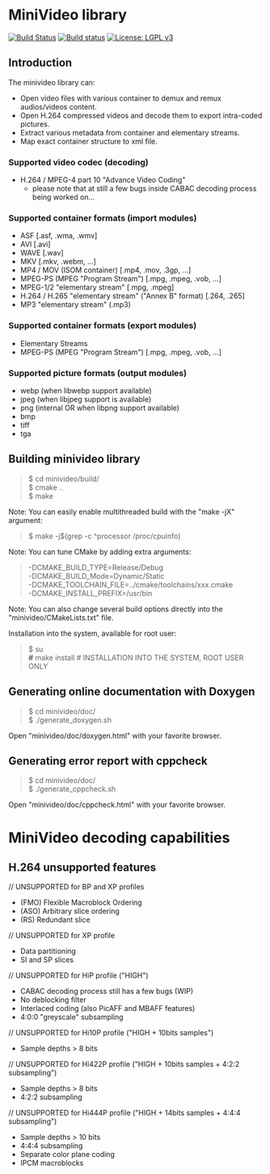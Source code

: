MiniVideo library
=================

[![Build Status](https://travis-ci.org/emericg/MiniVideo.svg?branch=master)](https://travis-ci.org/emericg/MiniVideo)
[![Build status](https://ci.appveyor.com/api/projects/status/bt94ewnmw7bv8yab?svg=true)](https://ci.appveyor.com/project/emericg/minivideo)
[![License: LGPL v3](https://img.shields.io/badge/license-LGPL%20v3-brightgreen.svg)](http://www.gnu.org/licenses/lgpl-3.0)

Introduction
------------

The minivideo library can:
* Open video files with various container to demux and remux audios/videos content.
* Open H.264 compressed videos and decode them to export intra-coded pictures.
* Extract various metadata from container and elementary streams.
* Map exact container structure to xml file.

### Supported video codec (decoding)
- H.264 / MPEG-4 part 10 "Advance Video Coding"
  - please note that at still a few bugs inside CABAC decoding process being worked on...

### Supported container formats (import modules)
- ASF [.asf, .wma, .wmv]
- AVI [.avi]
- WAVE [.wav]
- MKV [.mkv, .webm, ...]
- MP4 / MOV (ISOM container) [.mp4, .mov, .3gp, ...]
- MPEG-PS (MPEG "Program Stream") [.mpg, .mpeg, .vob, ...]
- MPEG-1/2 "elementary stream" [.mpg, .mpeg]
- H.264 / H.265 "elementary stream" ("Annex B" format) [.264, .265]
- MP3 "elementary stream" (.mp3)

### Supported container formats (export modules)
- Elementary Streams
- MPEG-PS (MPEG "Program Stream") [.mpg, .mpeg, .vob, ...]

### Supported picture formats (output modules)
- webp (when libwebp support available)
- jpeg (when libjpeg support is available)
- png (internal OR when libpng support available)
- bmp
- tiff
- tga


Building minivideo library
--------------------------

> $ cd minivideo/build/  
> $ cmake ..  
> $ make  

Note: You can easily enable multithreaded build with the "make -jX" argument:
> $ make -j$(grep -c ^processor /proc/cpuinfo)  

Note: You can tune CMake by adding extra arguments:
> -DCMAKE_BUILD_TYPE=Release/Debug  
> -DCMAKE_BUILD_Mode=Dynamic/Static  
> -DCMAKE_TOOLCHAIN_FILE=../cmake/toolchains/xxx.cmake  
> -DCMAKE_INSTALL_PREFIX=/usr/bin  

Note: You can also change several build options directly into the "minivideo/CMakeLists.txt" file.

Installation into the system, available for root user:
>  $ su  
>  **#** make install # INSTALLATION INTO THE SYSTEM, ROOT USER ONLY  


Generating online documentation with Doxygen
--------------------------------------------

> $ cd minivideo/doc/  
> $ ./generate_doxygen.sh  

Open "minivideo/doc/doxygen.html" with your favorite browser.


Generating error report with cppcheck
-------------------------------------

> $ cd minivideo/doc/  
> $ ./generate_cppcheck.sh  

Open "minivideo/doc/cppcheck.html" with your favorite browser.


MiniVideo decoding capabilities
===============================

H.264 unsupported features
--------------------------

// UNSUPPORTED for BP and XP profiles
- (FMO) Flexible Macroblock Ordering
- (ASO) Arbitrary slice ordering
- (RS) Redundant slice

// UNSUPPORTED for XP profile
- Data partitioning
- SI and SP slices

// UNSUPPORTED for HiP profile ("HIGH")
- CABAC decoding process still has a few bugs (WIP)
- No deblocking filter
- Interlaced coding (also PicAFF and MBAFF features)
- 4:0:0 "greyscale" subsampling

// UNSUPPORTED for Hi10P profile ("HIGH + 10bits samples")
- Sample depths > 8 bits

// UNSUPPORTED for Hi422P profile ("HIGH + 10bits samples + 4:2:2 subsampling")
- Sample depths > 8 bits
- 4:2:2 subsampling

// UNSUPPORTED for Hi444P profile ("HIGH + 14bits samples + 4:4:4 subsampling")
- Sample depths > 10 bits
- 4:4:4 subsampling
- Separate color plane coding
- IPCM macroblocks
